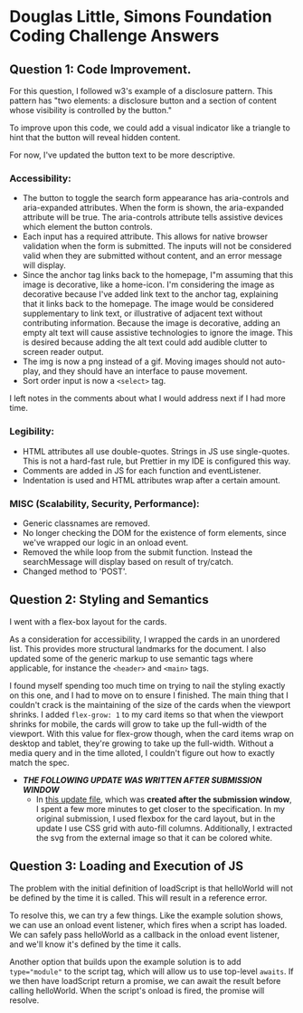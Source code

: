 # Douglas Little, Simons Foundation Coding Challenge Answers

## Question 1: Code Improvement.

For this question, I followed w3's example of a disclosure pattern. This pattern has "two elements: a disclosure button and a section of content whose visibility is controlled by the button."

To improve upon this code, we could add a visual indicator like a triangle to hint that the button will reveal hidden content.

For now, I've updated the button text to be more descriptive.

### Accessibility:

- The button to toggle the search form appearance has aria-controls and aria-expanded attributes. When the form is shown, the aria-expanded attribute will be true. The aria-controls attribute tells assistive devices which element the button controls.
- Each input has a required attribute. This allows for native browser validation when the form is submitted. The inputs will not be considered valid when they are submitted without content, and an error message will display.
- Since the anchor tag links back to the homepage, I"m assuming that this image is decorative, like a home-icon. I'm considering the image as decorative because I've added link text to the anchor tag, explaining that it links back to the homepage. The image would be considered supplementary to link text, or illustrative of adjacent text without contributing information. Because the image is decorative, adding an empty alt text will cause assistive technologies to ignore the image. This is desired because adding the alt text could add audible clutter to screen reader output.
- The img is now a png instead of a gif. Moving images should not auto-play, and they should have an interface to pause movement.
- Sort order input is now a `<select>` tag.

I left notes in the comments about what I would address next if I had more time.

### Legibility:

- HTML attributes all use double-quotes. Strings in JS use single-quotes. This is not a hard-fast rule, but Prettier in my IDE is configured this way.
- Comments are added in JS for each function and eventListener.
- Indentation is used and HTML attributes wrap after a certain amount.

### MISC (Scalability, Security, Performance):

- Generic classnames are removed.
- No longer checking the DOM for the existence of form elements, since we've wrapped our logic in an onload event.
- Removed the while loop from the submit function. Instead the searchMessage will display based on result of try/catch.
- Changed method to 'POST'.

## Question 2: Styling and Semantics

I went with a flex-box layout for the cards.

As a consideration for accessibility, I wrapped the cards in an unordered list. This provides more structural landmarks for the document. I also updated some of the generic markup to use semantic tags where applicable, for instance the `<header>` and `<main>` tags.

I found myself spending too much time on trying to nail the styling exactly on this one, and I had to move on to ensure I finished. The main thing that I couldn't crack is the maintaining of the size of the cards when the viewport shrinks. I added `flex-grow: 1` to my card items so that when the viewport shrinks for mobile, the cards will grow to take up the full-width of the viewport. With this value for flex-grow though, when the card items wrap on desktop and tablet, they're growing to take up the full-width. Without a media query and in the time alloted, I couldn't figure out how to exactly match the spec.

- **_THE FOLLOWING UPDATE WAS WRITTEN AFTER SUBMISSION WINDOW_**
  - In <a href="./update/StylingAndSemantics-update.html">this update file</a>, which was **created after the submission window**, I spent a few more minutes to get closer to the specification. In my original submission, I used flexbox for the card layout, but in the update I use CSS grid with auto-fill columns. Additionally, I extracted the svg from the external image so that it can be colored white.

## Question 3: Loading and Execution of JS

The problem with the initial definition of loadScript is that helloWorld will not be defined by the time it is called. This will result in a reference error.

To resolve this, we can try a few things. Like the example solution shows, we can use an onload event listener, which fires when a script has loaded. We can safely pass helloWorld as a callback in the onload event listener, and we'll know it's defined by the time it calls.

Another option that builds upon the example solution is to add `type="module"` to the script tag, which will allow us to use top-level `awaits`. If we then have loadScript return a promise, we can await the result before calling helloWorld. When the script's onload is fired, the promise will resolve.
